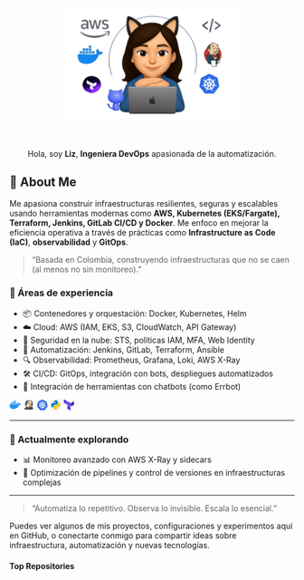 <p align="center"><img width="60%" alt="banner" src="./imagenes/bannerforgit.png" /></a></p>

<br />
<p align="center">Hola, soy <b>Liz</b>, <b>Ingeniera DevOps</b> apasionada de la automatización.</p>

## 🙈 About Me


Me apasiona construir infraestructuras resilientes, seguras y escalables usando herramientas modernas como **AWS, Kubernetes (EKS/Fargate), Terraform, Jenkins, GitLab CI/CD y Docker**. Me enfoco en mejorar la eficiencia operativa a través de prácticas como **Infrastructure as Code (IaC)**, **observabilidad** y **GitOps**.

> “Basada en Colombia, construyendo infraestructuras que no se caen (al menos no sin monitoreo).”

### 🚀 Áreas de experiencia
- 📦 Contenedores y orquestación: Docker, Kubernetes, Helm
- ☁️ Cloud: AWS (IAM, EKS, S3, CloudWatch, API Gateway)
- 🔐 Seguridad en la nube: STS, políticas IAM, MFA, Web Identity
- 🔧 Automatización: Jenkins, GitLab, Terraform, Ansible
- 🔍 Observabilidad: Prometheus, Grafana, Loki, AWS X-Ray
- 🛠️ CI/CD: GitOps, integración con bots, despliegues automatizados
- 🤖 Integración de herramientas con chatbots (como Errbot)

<code><img height="20" alt="docker" src="./imagenes/docker.png"></code>
<code><img height="20" alt="jenkins" src="./imagenes/jenkins.png"></code>
<code><img height="20" alt="kubernetes" src="./imagenes/kubernetes.png"></code>
<code><img height="20" alt="python" src="./imagenes/python.png"></code>
<code><img height="20" alt="terraform" src="./imagenes/terraform.png"></code>    


---

### 🧩 Actualmente explorando
- 📊 Monitoreo avanzado con AWS X-Ray y sidecars
- 🔄 Optimización de pipelines y control de versiones en infraestructuras complejas

---

> “Automatiza lo repetitivo. Observa lo invisible. Escala lo esencial.”

Puedes ver algunos de mis proyectos, configuraciones y experimentos aquí en GitHub, o conectarte conmigo para compartir ideas sobre infraestructura, automatización y nuevas tecnologías.



#### Top Repositories


